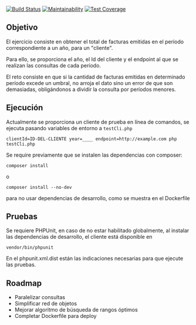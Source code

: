 [![Build Status](https://travis-ci.org/tzkmx/facturas-consulta-ejercicio.svg?branch=master)](https://travis-ci.org/tzkmx/facturas-consulta-ejercicio)
[![Maintainability](https://api.codeclimate.com/v1/badges/a5d4977f32e60338cf27/maintainability)](https://codeclimate.com/github/tzkmx/facturas-consulta-ejercicio/maintainability)
[![Test Coverage](https://api.codeclimate.com/v1/badges/a5d4977f32e60338cf27/test_coverage)](https://codeclimate.com/github/tzkmx/facturas-consulta-ejercicio/test_coverage)

## Objetivo

El ejercicio consiste en obtener el total de facturas emitidas
en el período correspondiente a un año, para un "cliente".

Para ello, se proporciona el año, el Id del cliente y el endpoint
al que se realizan las consultas de cada período.

El reto consiste en que si la cantidad de facturas emitidas en
determinado período excede un umbral, no arroja el dato sino un
error de que son demasiadas, obligándonos a dividir la consulta
por períodos menores.

## Ejecución

Actualmente se proporciona un cliente de prueba en línea de comandos,
se ejecuta pasando variables de entorno a `testCli.php`
    

    clientId=ID-DEL-CLIENTE year=____ endpoint=http://example.com php testCli.php

Se require previamente que se instalen las dependencias con composer:

    composer install

o

    composer install --no-dev

para no usar dependencias de desarrollo, como se muestra en el Dockerfile

## Pruebas

Se requiere PHPUnit, en caso de no estar habilitado globalmente,
al instalar las dependencias de desarrollo, el cliente está disponible
en

    vendor/bin/phpunit


En el phpunit.xml.dist están las indicaciones necesarias para que ejecute las pruebas.


## Roadmap

- Paralelizar consultas
- Simplificar red de objetos
- Mejorar algoritmo de búsqueda de rangos óptimos
- Completar Dockerfile para deploy
